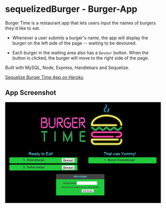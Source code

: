 # sequelizedBurger - Burger-App

Burger Time is a restaurant app that lets users input the names of burgers they'd like to eat.
* Whenever a user submits a burger's name, the app will display the burger on the left side of the page -- waiting to be devoured.

* Each burger in the waiting area also has a `Devour` button. When the button is clicked, the burger will move to the right side of the page.

Built with MySQL, Node, Express, Handlebars and Sequelize. 

[Sequelize Burger Time App on Heroku](https://obscure-chamber-50709.herokuapp.com/)

## App Screenshot
![App Screenshot](https://github.com/jenjenw23/Burger-App/blob/master/public/assets/images/screen-capture.jpg)
